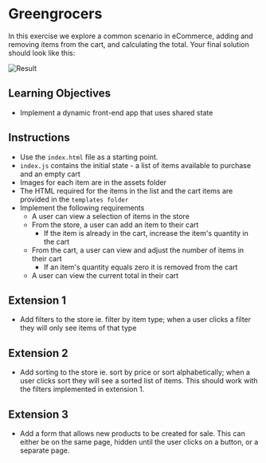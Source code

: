 # Greengrocers

In this exercise we explore a common scenario in eCommerce, adding and removing items from the cart, and calculating the total. Your final solution should look like this:

![Result](result.gif)

## Learning Objectives

- Implement a dynamic front-end app that uses shared state

## Instructions

- Use the `index.html` file as a starting point.
- `index.js` contains the initial state - a list of items available to purchase and an empty cart
- Images for each item are in the assets folder
- The HTML required for the items in the list and the cart items are provided in the `templates folder`
- Implement the following requirements
  - A user can view a selection of items in the store
  - From the store, a user can add an item to their cart
    - If the item is already in the cart, increase the item's quantity in the cart
  - From the cart, a user can view and adjust the number of items in their cart
    - If an item's quantity equals zero it is removed from the cart
  - A user can view the current total in their cart

## Extension 1

- Add filters to the store ie. filter by item type; when a user clicks a filter they will only see items of that type

## Extension 2

- Add sorting to the store ie. sort by price or sort alphabetically; when a user clicks sort they will see a sorted list of items. This should work with the filters implemented in extension 1.

## Extension 3

- Add a form that allows new products to be created for sale. This can either be on the same page, hidden until the user clicks on a button, or a separate page.
